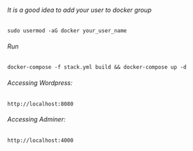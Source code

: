 ###### It is a good idea to add your user to docker group
```
sudo usermod -aG docker your_user_name
```

###### Run
```
docker-compose -f stack.yml build && docker-compose up -d
```

###### Accessing Wordpress:
`http://localhost:8080`

###### Accessing Adminer:
`http://localhost:4000`
